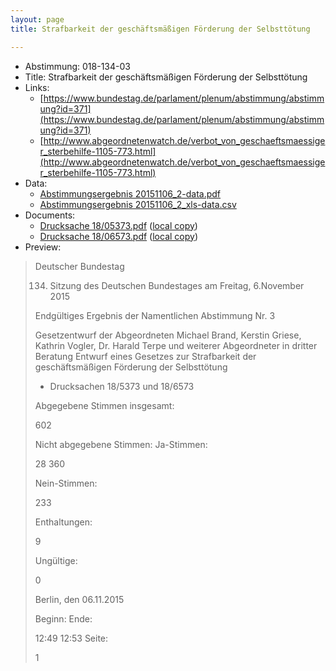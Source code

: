 ```yaml
---
layout: page
title: Strafbarkeit der geschäftsmäßigen Förderung der Selbsttötung

---
```


* Abstimmung: 018-134-03
* Title: Strafbarkeit der geschäftsmäßigen Förderung der Selbsttötung
* Links: 
    * [https://www.bundestag.de/parlament/plenum/abstimmung/abstimmung?id=371](https://www.bundestag.de/parlament/plenum/abstimmung/abstimmung?id=371)
    * [http://www.abgeordnetenwatch.de/verbot_von_geschaeftsmaessiger_sterbehilfe-1105-773.html](http://www.abgeordnetenwatch.de/verbot_von_geschaeftsmaessiger_sterbehilfe-1105-773.html)
* Data: 
    * [Abstimmungsergebnis 20151106_2-data.pdf](/abstimmungsliste/20151106_2-data.pdf)
    * [Abstimmungsergebnis 20151106_2_xls-data.csv](/abstimmungsliste/analyses/20151106_2_xls-data.csv)
* Documents: 
    * [Drucksache 18/05373.pdf](http://dip21.bundestag.de/dip21/btd/18/053/1805373.pdf) ([local copy](/abstimmungsdaten/018-134-03/1805373.pdf))
    * [Drucksache 18/06573.pdf](http://dip21.bundestag.de/dip21/btd/18/065/1806573.pdf) ([local copy](/abstimmungsdaten/018-134-03/1806573.pdf))
* Preview: 
> Deutscher Bundestag
> 
> 134. Sitzung des Deutschen Bundestages
> am Freitag, 6.November 2015
> 
> Endgültiges Ergebnis der Namentlichen Abstimmung Nr. 3
> 
> Gesetzentwurf der Abgeordneten Michael Brand, Kerstin Griese, Kathrin Vogler, Dr. Harald
> Terpe und weiterer Abgeordneter in dritter Beratung
> Entwurf eines Gesetzes zur Strafbarkeit der geschäftsmäßigen Förderung der Selbsttötung
> - Drucksachen 18/5373 und 18/6573
> 
> Abgegebene Stimmen insgesamt:
> 
> 602
> 
> Nicht abgegebene Stimmen:
> Ja-Stimmen:
> 
> 28
> 360
> 
> Nein-Stimmen:
> 
> 233
> 
> Enthaltungen:
> 
> 9
> 
> Ungültige:
> 
> 0
> 
> Berlin, den 06.11.2015
> 
> Beginn:
> Ende:
> 
> 12:49
> 12:53
> Seite:
> 
> 1
> 
> 
